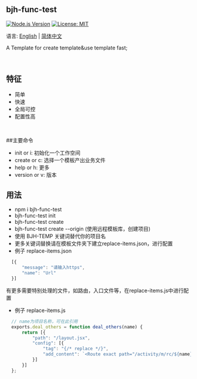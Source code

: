 ## bjh-func-test


[![Node.js Version](https://img.shields.io/badge/node.js-10.5.0-blue.svg)](http://nodejs.org/download)
[![License: MIT](https://img.shields.io/badge/License-MIT-blue.svg)](https://github.com/clerkkent/bjh-func-test/blob/master/LICENSE)

语言: [English](./README.md) | [简体中文](./README-ZH.md)

A Template for create template&use template fast;

<br/>

## 特征

  - 简单
  - 快速
  - 全局可控
  - 配置性高
<br/>

##主要命令
  - init or i: 初始化一个工作空间
  - create or c: 选择一个模板产出业务文件
  - help or h: 更多
  - version or v: 版本

## 用法
  - npm i bjh-func-test
  - bjh-func-test init
  - bjh-func-test create
  - bjh-func-test create --origin (使用远程模板库，创建项目)
  - 使用 BJH-TEMP 关键词替代你的项目名
  - 更多关键词替换请在模板文件夹下建立replace-items.json，进行配置
  - 例子 replace-items.json

  ```javascript
    [{
        "message": "请输入https",
        "name": "Url"
    }]
  ```

  有更多需要特别处理的文件，如路由，入口文件等，在replace-items.js中进行配置
  - 例子 replace-items.js

  ```javascript
    // name为项目名称，可在此引用
    exports.deal_others = function deal_others(name) {
        return [{
            "path": "/layout.jsx",
            "config": [{
                "tag": "{/* replace */}",
                "add_content": `<Route exact path="/activity/m/rc/${name}" component={${name}} />`
            }]
        }]
    };
  ```